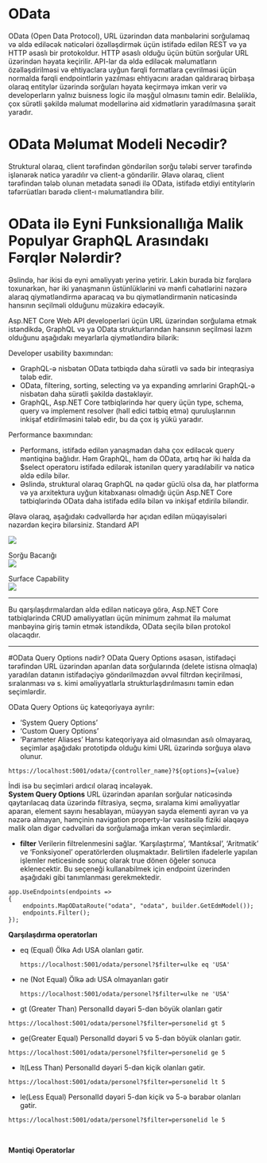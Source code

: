 # OData
OData (Open Data Protocol), URL üzərindən data mənbələrini sorğulamaq və əldə ediləcək nəticələri özəlləşdirmək üçün istifadə edilən REST və ya HTTP əsaslı bir protokoldur. HTTP əsaslı olduğu üçün bütün sorğular URL üzərindən həyata keçirilir. API-lar da əldə ediləcək məlumatların özəlləşdirilməsi və ehtiyaclara uyğun fərqli formatlara çevrilməsi üçün normalda fərqli endpointlərin yazılması ehtiyacını aradan qaldıraraq birbaşa olaraq entitylər üzərində sorğuları həyata keçirməyə imkan verir və developerların yalnız buisness logic ilə məşğul olmasını təmin edir. Beləliklə, çox sürətli şəkildə məlumat modellərinə aid xidmətlərin yaradılmasına şərait yaradır.

# OData Məlumat Modeli Necədir?
Struktural olaraq, client tərəfindən göndərilən sorğu tələbi server tərəfində işlənərək nəticə yaradılır və client-a göndərilir. Əlavə olaraq, client tərəfindən tələb olunan metadata sənədi ilə OData, istifadə etdiyi entitylərin təfərrüatları barədə client-ı məlumatlandıra bilir.

# OData ilə Eyni Funksionallığa Malik Populyar GraphQL Arasındakı Fərqlər Nələrdir?

Əslində, hər ikisi də eyni əməliyyatı yerinə yetirir. Lakin burada biz fərqlərə toxunarkən, hər iki yanaşmanın üstünlüklərini və mənfi cəhətlərini nəzərə alaraq qiymətləndirmə aparacaq və bu qiymətləndirmənin nəticəsində hansının seçilməli olduğunu müzakirə edəcəyik.

Asp.NET Core Web API developerləri üçün URL üzərindən sorğulama etmək istəndikdə, GraphQL və ya OData strukturlarından hansının seçilməsi lazım olduğunu aşağıdakı meyarlarla qiymətləndirə bilərik:

Developer usability baxımından:

- GraphQL-ə nisbətən OData tətbiqdə daha sürətli və sadə bir inteqrasiya tələb edir.
- OData, filtering, sorting, selecting və ya expanding əmrlərini GraphQL-ə nisbətən daha sürətli şəkildə dəstəkləyir.
- GraphQL, Asp.NET Core tətbiqlərində hər query üçün type, schema, query və implement resolver (həll edici tətbiq etmə) quruluşlarının inkişaf etdirilməsini tələb edir, bu da çox iş yükü 
  yaradır.
  
Performance baxımından:

- Performans, istifadə edilən yanaşmadan daha çox ediləcək query məntiqinə bağlıdır. Həm GraphQL, həm də OData, artıq hər iki halda da $select operatoru istifadə edilərək istənilən query 
  yaradılabilir və nəticə əldə edilə bilər.
- Əslində, struktural olaraq GraphQL nə qədər güclü olsa da, hər platforma və ya arxitektura uyğun kitabxanası olmadığı üçün Asp.NET Core tətbiqlərində OData daha istifadə edilə bilən və 
  inkişaf etdirilə biləndir.
  
Əlavə olaraq, aşağıdakı cədvəllərdə hər açıdan edilən müqayisələri nəzərdən keçirə bilərsiniz.
Standard API
<br>

<img src="https://www.gencayyildiz.com/blog/wp-content/uploads/2020/05/OData-Nedir-GraphQLden-Fark%C4%B1-Nedir..jpg" />

Sorğu Bacarığı
<br>
<img src="https://www.gencayyildiz.com/blog/wp-content/uploads/2020/05/OData-Nedir-GraphQLden-Fark%C4%B1-Nedir.-1.jpg" />

Surface Capability
<br>
<img src="https://www.gencayyildiz.com/blog/wp-content/uploads/2020/05/OData-Nedir-GraphQLden-Fark%C4%B1-Nedir.-2-768x239.jpg" />
<hr>
Bu qarşılaşdırmalardan əldə edilən nəticəyə görə, Asp.NET Core tətbiqlərində CRUD əməliyyatları üçün minimum zəhmət ilə məlumat mənbəyinə giriş təmin etmək istəndikdə, OData seçilə bilən protokol olacaqdır.
<br>
<hr>

#OData Query Options nədir?
OData Query Options əsasən, istifadəçi tərəfindən URL üzərindən aparılan data sorğularında (delete istisna olmaqla) yaradılan datanın istifadəçiyə göndərilməzdən əvvəl filtrdən keçirilməsi, sıralanması və s. kimi əməliyyatlarla strukturlaşdırılmasını təmin edən seçimlərdir.

OData Query Options üç kateqoriyaya ayrılır: 
- ‘System Query Options’
- ‘Custom Query Options’
- ‘Parameter Aliases’
Hansı kateqoriyaya aid olmasından asılı olmayaraq, seçimlər aşağıdakı prototipdə olduğu kimi URL üzərində sorğuya əlavə olunur.

```
https://localhost:5001/odata/{controller_name}?${options}={value}
```
İndi isə bu seçimləri ardıcıl olaraq incələyək.
<br>
<strong>System Query Options</strong>
URL üzərindən aparılan sorğular nəticəsində qaytarılacaq data üzərində filtrasiya, seçmə, sıralama kimi əməliyyatlar aparan, element sayını hesablayan, müəyyən sayda elementi ayıran və ya nəzərə almayan, həmçinin navigation property-lər vasitəsilə fiziki əlaqəyə malik olan digər cədvəlləri də sorğulamağa imkan verən seçimlərdir.
<br>
- <strong>filter</strong>
Verilerin filtrelenmesini sağlar. ‘Karşılaştırma’, ‘Mantıksal’, ‘Aritmatik’ ve ‘Fonksiyonel’ operatörlerden oluşmaktadır. Belirtilen ifadelerle yapılan işlemler neticesinde sonuç olarak true dönen öğeler sonuca eklenecektir.
Bu seçeneği kullanabilmek için endpoint üzerinden aşağıdaki gibi tanımlanması gerekmektedir.
```
app.UseEndpoints(endpoints =>
{
    endpoints.MapODataRoute("odata", "odata", builder.GetEdmModel());
    endpoints.Filter();
});
```

<b>Qarşılaşdırma operatorları</b>
<br>

- eq (Equal)
Ölkə Adı USA olanları gətir.
  ```
  https://localhost:5001/odata/personel?$filter=ulke eq 'USA'
  ```
- ne (Not Equal)
  Ölkə adı USA olmayanları gətir
  ```
  https://localhost:5001/odata/personel?$filter=ulke ne 'USA'
  ```
- gt (Greater Than)
PersonalId dəyəri 5-dən böyük olanları gətir
```
https://localhost:5001/odata/personel?$filter=personelid gt 5
```
- ge(Greater Equal)
PersonalId dəyəri 5 və 5-dən böyük olanları gətir.
```
https://localhost:5001/odata/personel?$filter=personelid ge 5
```
- lt(Less Than)
PersonalId dəyəri 5-dən kiçik olanları gətir.
```
https://localhost:5001/odata/personel?$filter=personelid lt 5
```
- le(Less Equal)
PersonalId dəyəri 5-dən kiçik və 5-ə bərabər olanları gətir.
```
https://localhost:5001/odata/personel?$filter=personelid le 5
```
<br>

<b>Məntiqi Operatorlar</b> <br>
